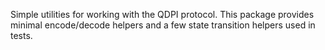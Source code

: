 Simple utilities for working with the QDPI protocol.
This package provides minimal encode/decode helpers and a few
state transition helpers used in tests.
